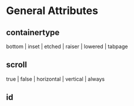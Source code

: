 # General Attributes

## containertype
bottom | inset | etched | raiser | lowered | tabpage

## scroll
true | false | horizontal | vertical | always

## id
